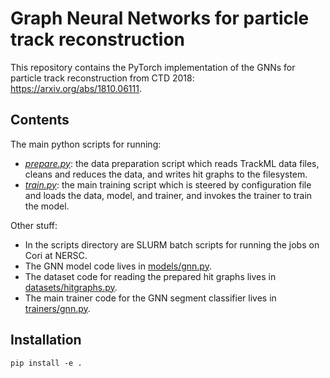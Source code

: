 # Graph Neural Networks for particle track reconstruction

This repository contains the PyTorch implementation of the GNNs for particle
track reconstruction from CTD 2018: https://arxiv.org/abs/1810.06111.

## Contents

The main python scripts for running:
- *[prepare.py](prepare.py)*: the data preparation script which reads
TrackML data files, cleans and reduces the data, and writes hit graphs to
the filesystem.
- *[train.py](train.py)*: the main training script which is steered by
configuration file and loads the data, model, and trainer, and invokes
the trainer to train the model.

Other stuff:
- In the scripts directory are SLURM batch scripts for running the jobs
on Cori at NERSC.
- The GNN model code lives in [models/gnn.py](models/gnn.py).
- The dataset code for reading the prepared hit graphs lives in
[datasets/hitgraphs.py](datasets/hitgraphs.py).
- The main trainer code for the GNN segment classifier lives in
[trainers/gnn.py](trainers/gnn.py).


## Installation
```pip install -e .```
